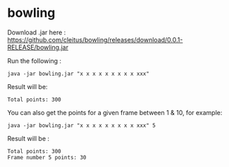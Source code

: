 # bowling

Download .jar here :
https://github.com/cleitus/bowling/releases/download/0.0.1-RELEASE/bowling.jar

Run the following :
```shell
java -jar bowling.jar "x x x x x x x x x xxx"
```

Result will be:
```shell
Total points: 300
```

You can also get the points for a given frame between 1 & 10, for example:
```shell
java -jar bowling.jar "x x x x x x x x x xxx" 5
```

Result will be :
```shell
Total points: 300
Frame number 5 points: 30
```
